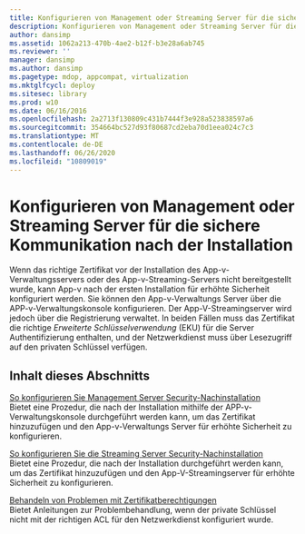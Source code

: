 ```yaml
---
title: Konfigurieren von Management oder Streaming Server für die sichere Kommunikation nach der Installation
description: Konfigurieren von Management oder Streaming Server für die sichere Kommunikation nach der Installation
author: dansimp
ms.assetid: 1062a213-470b-4ae2-b12f-b3e28a6ab745
ms.reviewer: ''
manager: dansimp
ms.author: dansimp
ms.pagetype: mdop, appcompat, virtualization
ms.mktglfcycl: deploy
ms.sitesec: library
ms.prod: w10
ms.date: 06/16/2016
ms.openlocfilehash: 2a2713f130809c431b7444f3e928a523838597a6
ms.sourcegitcommit: 354664bc527d93f80687cd2eba70d1eea024c7c3
ms.translationtype: MT
ms.contentlocale: de-DE
ms.lasthandoff: 06/26/2020
ms.locfileid: "10809019"
---
```

# Konfigurieren von Management oder Streaming Server für die sichere Kommunikation nach der Installation


Wenn das richtige Zertifikat vor der Installation des App-v-Verwaltungsservers oder des App-v-Streaming-Servers nicht bereitgestellt wurde, kann App-v nach der ersten Installation für erhöhte Sicherheit konfiguriert werden. Sie können den App-v-Verwaltungs Server über die APP-v-Verwaltungskonsole konfigurieren. Der App-V-Streamingserver wird jedoch über die Registrierung verwaltet. In beiden Fällen muss das Zertifikat die richtige *Erweiterte Schlüsselverwendung* (EKU) für die Server Authentifizierung enthalten, und der Netzwerkdienst muss über Lesezugriff auf den privaten Schlüssel verfügen.

## Inhalt dieses Abschnitts


<a href="" id="how-to-configure-management-server-security-post-installation"></a>[So konfigurieren Sie Management Server Security-Nachinstallation](how-to-configure-management-server-security-post-installation.md)  
Bietet eine Prozedur, die nach der Installation mithilfe der APP-v-Verwaltungskonsole durchgeführt werden kann, um das Zertifikat hinzuzufügen und den App-v-Verwaltungs Server für erhöhte Sicherheit zu konfigurieren.

<a href="" id="how-to-configure-streaming-server-security-post-installation"></a>[So konfigurieren Sie die Streaming Server Security-Nachinstallation](how-to-configure-streaming-server-security-post-installation.md)  
Bietet eine Prozedur, die nach der Installation durchgeführt werden kann, um das Zertifikat hinzuzufügen und den App-V-Streamingserver für erhöhte Sicherheit zu konfigurieren.

<a href="" id="troubleshooting-certificate-permission-issues"></a>[Behandeln von Problemen mit Zertifikatberechtigungen](troubleshooting-certificate-permission-issues.md)  
Bietet Anleitungen zur Problembehandlung, wenn der private Schlüssel nicht mit der richtigen ACL für den Netzwerkdienst konfiguriert wurde.

 

 





